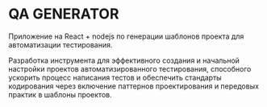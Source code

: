 # QA GENERATOR

Приложение на React + nodejs по генерации шаблонов проекта для автоматизации тестирования.


Разработка инструмента для эффективного создания и начальной настройки проектов автоматизированного тестирования, способного ускорить процесс написания тестов и обеспечить стандарты кодирования через включение паттернов проектирования и передовых практик в шаблоны проектов.
